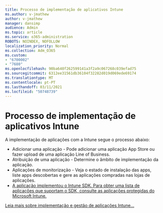 ```yaml
---
title: Processo de implementação de aplicativos Intune
ms.author: v-jmathew
author: v-jmathew
manager: dansimp
audience: Admin
ms.topic: article
ms.service: o365-administration
ROBOTS: NOINDEX, NOFOLLOW
localization_priority: Normal
ms.collection: Adm_O365
ms.custom:
- "6700002"
- "7680"
ms.openlocfilehash: 90ba640f262599141a3f2a9c067268c039efad75
ms.sourcegitcommit: 6312ee31561db36104f32282d019d069ede69174
ms.translationtype: MT
ms.contentlocale: pt-PT
ms.lasthandoff: 03/11/2021
ms.locfileid: "50748739"
---
```

# <a name="intune-app-deployment-process"></a>Processo de implementação de aplicativos Intune

A implementação de aplicações com a Intune segue o processo abaixo:

- Adicionar uma aplicação - Pode adicionar uma aplicação App Store ou fazer upload de uma aplicação Line of Business.
- Atribuição de uma aplicação - Determine o âmbito de implementação da aplicação.
- Aplicações de monitorização - Veja o estado de instalação das apps, liste apps descobertas e gere as aplicações compradas nas lojas de aplicações.
- [A aplicação implementou o Intune SDK. Para obter uma lista de aplicações que suportam o SDK, consulte as aplicações protegidas do Microsoft Intune.](https://docs.microsoft.com/mem/intune/apps/apps-supported-intune-apps)

[Leia mais sobre implementação e gestão de aplicações Intune...](https://docs.microsoft.com/mem/intune/apps/app-management)

